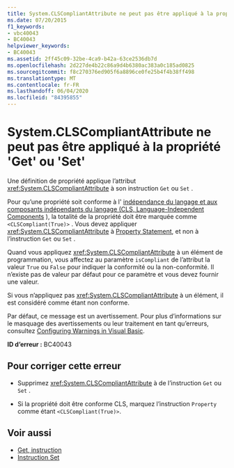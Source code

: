 ```yaml
---
title: System.CLSCompliantAttribute ne peut pas être appliqué à la propriété 'Get' ou 'Set'
ms.date: 07/20/2015
f1_keywords:
- vbc40043
- BC40043
helpviewer_keywords:
- BC40043
ms.assetid: 2ff45c09-32be-4ca9-b42a-63ce2536db7d
ms.openlocfilehash: 2d227de4b22c86a9d4b6380ac383a0c185ad0825
ms.sourcegitcommit: f8c270376ed905f6a8896ce0fe25b4f4b38ff498
ms.translationtype: MT
ms.contentlocale: fr-FR
ms.lasthandoff: 06/04/2020
ms.locfileid: "84395855"
---
```

# <a name="systemclscompliantattribute-cannot-be-applied-to-property-getset"></a>System.CLSCompliantAttribute ne peut pas être appliqué à la propriété 'Get' ou 'Set'
Une définition de propriété applique l’attribut <xref:System.CLSCompliantAttribute> à son instruction `Get` ou `Set` .  
  
 Pour qu’une propriété soit conforme à l' [indépendance du langage et aux composants indépendants du langage (CLS, Language-Independent Components](../../standard/language-independence-and-language-independent-components.md) ), la totalité de la propriété doit être marquée comme `<CLSCompliant(True)>` . Vous devez appliquer <xref:System.CLSCompliantAttribute> à [Property Statement](../language-reference/statements/property-statement.md), et non à l’instruction `Get` ou `Set` .  
  
 Quand vous appliquez <xref:System.CLSCompliantAttribute> à un élément de programmation, vous affectez au paramètre `isCompliant` de l’attribut la valeur `True` ou `False` pour indiquer la conformité ou la non-conformité. Il n’existe pas de valeur par défaut pour ce paramètre et vous devez fournir une valeur.  
  
 Si vous n’appliquez pas <xref:System.CLSCompliantAttribute> à un élément, il est considéré comme étant non conforme.  
  
 Par défaut, ce message est un avertissement. Pour plus d’informations sur le masquage des avertissements ou leur traitement en tant qu’erreurs, consultez [Configuring Warnings in Visual Basic](/visualstudio/ide/configuring-warnings-in-visual-basic).  
  
 **ID d’erreur :** BC40043  
  
## <a name="to-correct-this-error"></a>Pour corriger cette erreur  
  
- Supprimez <xref:System.CLSCompliantAttribute> à de l’instruction `Get` ou `Set` .  
  
- Si la propriété doit être conforme CLS, marquez l’instruction `Property` comme étant `<CLSCompliant(True)>`.  
  
## <a name="see-also"></a>Voir aussi

- [Get, instruction](../language-reference/statements/get-statement.md)
- [Instruction Set](../language-reference/statements/set-statement.md)

